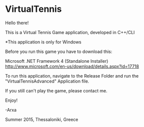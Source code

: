 # VirtualTennis
Hello there!

This is a Virtual Tennis Game application, developed in C++/CLI

*This application is only for Windows

Before you run this game you have to download this: 

Microsoft .NET Framework 4 (Standalone Installer)
http://www.microsoft.com/en-us/download/details.aspx?id=17718

To run this application, navigate to the Release Folder and run the "VirtualTennisAdvanced" Application file.

If you still can't play the game, please contact me.

Enjoy!

-Arxa

Summer 2015, Thessaloniki, Greece
